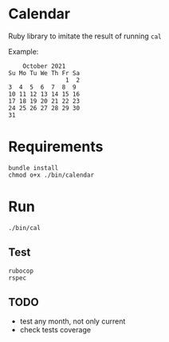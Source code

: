 # Calendar

Ruby library to imitate the result of running ```cal```

Example:

        October 2021
    Su Mo Tu We Th Fr Sa
                    1  2
    3  4  5  6  7  8  9
    10 11 12 13 14 15 16
    17 18 19 20 21 22 23
    24 25 26 27 28 29 30
    31

# Requirements

    bundle install
    chmod o+x ./bin/calendar

# Run

    ./bin/cal

## Test

    rubocop
    rspec

## TODO

- test any month, not only current
- check tests coverage
